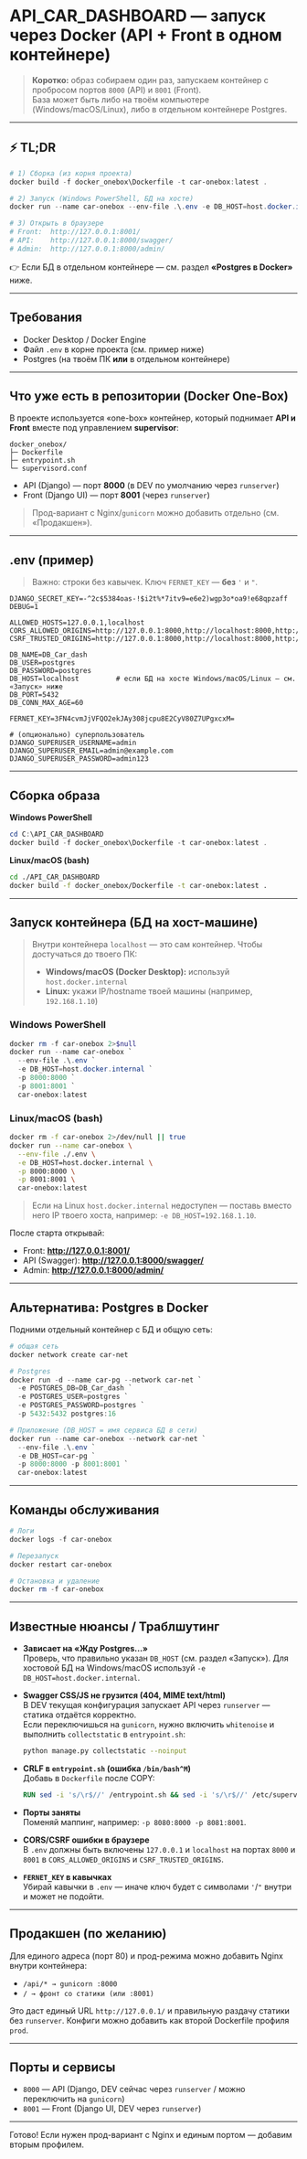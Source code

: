 # API_CAR_DASHBOARD — запуск через Docker (API + Front в одном контейнере)

> **Коротко:** образ собираем один раз, запускаем контейнер с пробросом портов `8000` (API) и `8001` (Front).  
> База может быть либо на твоём компьютере (Windows/macOS/Linux), либо в отдельном контейнере Postgres.

---

## ⚡ TL;DR

```powershell
# 1) Сборка (из корня проекта)
docker build -f docker_onebox\Dockerfile -t car-onebox:latest .

# 2) Запуск (Windows PowerShell, БД на хосте)
docker run --name car-onebox --env-file .\.env -e DB_HOST=host.docker.internal -p 8000:8000 -p 8001:8001 car-onebox:latest

# 3) Открыть в браузере
# Front:  http://127.0.0.1:8001/
# API:    http://127.0.0.1:8000/swagger/
# Admin:  http://127.0.0.1:8000/admin/
```

👉 Если БД в отдельном контейнере — см. раздел **«Postgres в Docker»** ниже.

---

## Требования

- Docker Desktop / Docker Engine
- Файл `.env` в корне проекта (см. пример ниже)
- Postgres (на твоём ПК **или** в отдельном контейнере)

---

## Что уже есть в репозитории (Docker One-Box)

В проекте используется «one-box» контейнер, который поднимает **API и Front** вместе под управлением **supervisor**:

```
docker_onebox/
├─ Dockerfile
├─ entrypoint.sh
└─ supervisord.conf
```

- API (Django) — порт **8000** (в DEV по умолчанию через `runserver`)
- Front (Django UI) — порт **8001** (через `runserver`)

> Прод-вариант с Nginx/`gunicorn` можно добавить отдельно (см. «Продакшен»).

---

## .env (пример)

> Важно: строки без кавычек. Ключ `FERNET_KEY` — **без** `'` и `"`.

```env
DJANGO_SECRET_KEY=-^2c$5384oas-!$i2t%*7itv9=e6e2)wgp3o*oa9!e68qpzaff
DEBUG=1

ALLOWED_HOSTS=127.0.0.1,localhost
CORS_ALLOWED_ORIGINS=http://127.0.0.1:8000,http://localhost:8000,http://127.0.0.1:8001,http://localhost:8001
CSRF_TRUSTED_ORIGINS=http://127.0.0.1:8000,http://localhost:8000,http://127.0.0.1:8001,http://localhost:8001

DB_NAME=DB_Car_dash
DB_USER=postgres
DB_PASSWORD=postgres
DB_HOST=localhost         # если БД на хосте Windows/macOS/Linux — см. «Запуск» ниже
DB_PORT=5432
DB_CONN_MAX_AGE=60

FERNET_KEY=3FN4cvmJjVFQO2ekJAy308jcpu8E2CyV80Z7UPgxcxM=

# (опционально) суперпользователь
DJANGO_SUPERUSER_USERNAME=admin
DJANGO_SUPERUSER_EMAIL=admin@example.com
DJANGO_SUPERUSER_PASSWORD=admin123
```

---

## Сборка образа

**Windows PowerShell**
```powershell
cd C:\API_CAR_DASHBOARD
docker build -f docker_onebox\Dockerfile -t car-onebox:latest .
```

**Linux/macOS (bash)**
```bash
cd ./API_CAR_DASHBOARD
docker build -f docker_onebox/Dockerfile -t car-onebox:latest .
```

---

## Запуск контейнера (БД на хост-машине)

> Внутри контейнера `localhost` — это сам контейнер. Чтобы достучаться до твоего ПК:
> - **Windows/macOS (Docker Desktop):** используй `host.docker.internal`
> - **Linux:** укажи IP/hostname твоей машины (например, `192.168.1.10`)

### Windows PowerShell
```powershell
docker rm -f car-onebox 2>$null
docker run --name car-onebox `
  --env-file .\.env `
  -e DB_HOST=host.docker.internal `
  -p 8000:8000 `
  -p 8001:8001 `
  car-onebox:latest
```

### Linux/macOS (bash)
```bash
docker rm -f car-onebox 2>/dev/null || true
docker run --name car-onebox \
  --env-file ./.env \
  -e DB_HOST=host.docker.internal \
  -p 8000:8000 \
  -p 8001:8001 \
  car-onebox:latest
```

> Если на Linux `host.docker.internal` недоступен — поставь вместо него IP твоего хоста, например: `-e DB_HOST=192.168.1.10`.

После старта открывай:
- Front: **http://127.0.0.1:8001/**
- API (Swagger): **http://127.0.0.1:8000/swagger/**
- Admin: **http://127.0.0.1:8000/admin/**

---

## Альтернатива: Postgres в Docker

Подними отдельный контейнер с БД и общую сеть:

```powershell
# общая сеть
docker network create car-net

# Postgres
docker run -d --name car-pg --network car-net `
  -e POSTGRES_DB=DB_Car_dash `
  -e POSTGRES_USER=postgres `
  -e POSTGRES_PASSWORD=postgres `
  -p 5432:5432 postgres:16

# Приложение (DB_HOST = имя сервиса БД в сети)
docker run --name car-onebox --network car-net `
  --env-file .\.env `
  -e DB_HOST=car-pg `
  -p 8000:8000 -p 8001:8001 `
  car-onebox:latest
```

---

## Команды обслуживания

```powershell
# Логи
docker logs -f car-onebox

# Перезапуск
docker restart car-onebox

# Остановка и удаление
docker rm -f car-onebox
```

---

## Известные нюансы / Траблшутинг

- **Зависает на «Жду Postgres…»**  
  Проверь, что правильно указан `DB_HOST` (см. раздел «Запуск»). Для хостовой БД на Windows/macOS используй `-e DB_HOST=host.docker.internal`.

- **Swagger CSS/JS не грузится (404, MIME text/html)**  
  В DEV текущая конфигурация запускает API через `runserver` — статика отдаётся корректно.  
  Если переключишься на `gunicorn`, нужно включить `whitenoise` и выполнить `collectstatic` в `entrypoint.sh`:
  ```bash
  python manage.py collectstatic --noinput
  ```

- **CRLF в `entrypoint.sh` (ошибка `/bin/bash^M`)**  
  Добавь в `Dockerfile` после COPY:
  ```dockerfile
  RUN sed -i 's/\r$//' /entrypoint.sh && sed -i 's/\r$//' /etc/supervisor/conf.d/supervisord.conf
  ```

- **Порты заняты**  
  Поменяй маппинг, например: `-p 8080:8000 -p 8081:8001`.

- **CORS/CSRF ошибки в браузере**  
  В `.env` должны быть включены `127.0.0.1` и `localhost` на портах `8000` и `8001` в `CORS_ALLOWED_ORIGINS` и `CSRF_TRUSTED_ORIGINS`.

- **`FERNET_KEY` в кавычках**  
  Убирай кавычки в `.env` — иначе ключ будет с символами `'`/`"` внутри и может не подойти.

---

## Продакшен (по желанию)

Для единого адреса (порт 80) и прод-режима можно добавить Nginx внутри контейнера:
- `/api/* → gunicorn :8000`
- `/ → фронт со статики (или :8001)`

Это даст единый URL `http://127.0.0.1/` и правильную раздачу статики без `runserver`. Конфиги можно добавить как второй Dockerfile профиля `prod`.

---

## Порты и сервисы

- `8000` — API (Django, DEV сейчас через `runserver` / можно переключить на `gunicorn`)  
- `8001` — Front (Django UI, DEV через `runserver`)

---

Готово! Если нужен прод-вариант с Nginx и единым портом — добавим вторым профилем.
